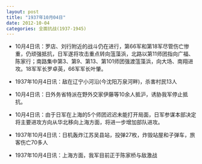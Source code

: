 ```yaml
---
layout: post
title: "1937年10月04日"
date: 2012-10-04
categories: 全面抗战(1937-1945)
---
```


<meta name="referrer" content="no-referrer" />

- 10月4日讯：罗店、刘行附近的战斗仍在进行，第66军和第18军尽管伤亡惨重，仍顽强抵抗，日军遂将攻击重点转向蕰藻浜，北路以第11师团指向广福、陈家行；南路集中第3、第9、第13、第101师团强渡蕰藻浜，向大场、南翔进攻。18军军长罗卓英，66军军长叶肇。 

- 1937年10月4日讯：敌在辽宁小河沿(今沈阳万泉河畔)，杀害村民13人 

- 10月4日讯：日外务省特派在野外交家伊藤等10余人抵沪，诱胁我军停止抵抗。 

- 10月4日讯：由于日军在上海的5个师团迟迟未能打开局面，日军参谋本部决定将主要进攻方向从华北移向上海方面，将进一步增加部队进攻。 

- 1937年10月4日讯：日机轰炸江苏吴县站，投弹27枚，炸毁站屋和子弹车，旅客伤亡70多人 

- 1937年10月4日讯：上海方面，我军目前正于陈家桥与敌激战 

